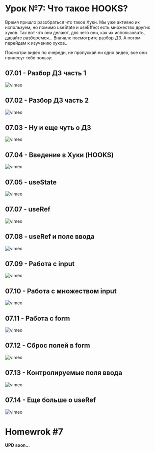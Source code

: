 # Урок №7: Что такое HOOKS?

Время пришло разобраться что такое Хуки.
Мы уже активно их используем, но помимо useState и useEffect есть множество других хуков. Так вот что они делают, для чего они, как их использовать, давайте разберемся...
Вначале посмотрите разбор ДЗ. А потом перейдем к изучению хуков...

Посмотри видео по очереди, не пропускай ни одно видео, все они принесут тебе пользу:

## 07.01 - Разбор ДЗ часть 1

![vimeo](https://vimeo.com/707211679)

## 07.02 - Разбор ДЗ часть 2

![vimeo](https://vimeo.com/707211722)

## 07.03 - Ну и еще чуть о ДЗ

![vimeo](https://vimeo.com/707211843)

## 07.04 - Введение в Хуки (HOOKS)

![vimeo](https://vimeo.com/707211866)

## 07.05 - useState

![vimeo](https://vimeo.com/707211910)

## 07.07 - useRef

![vimeo](https://vimeo.com/707600615)

## 07.08 - useRef и поле ввода

![vimeo](https://vimeo.com/707600653)

## 07.09 - Работа с input

![vimeo](https://vimeo.com/707600667)

## 07.10 - Работа с множеством input

![vimeo](https://vimeo.com/707600686)

## 07.11 - Работа с form

![vimeo](https://vimeo.com/707600716)

## 07.12 - Сброс полей в form

![vimeo](https://vimeo.com/707600732)

## 07.13 - Контролируемые поля ввода

![vimeo](https://vimeo.com/707600756)

## 07.14 - Еще больше о useRef

![vimeo](https://vimeo.com/707600785)

# Homewrok #7

**UPD soon...**
